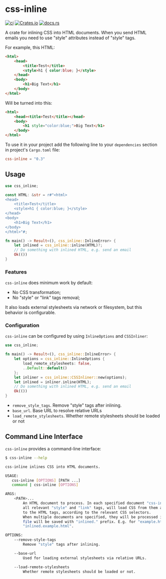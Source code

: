 # css-inline

[![ci](https://github.com/Stranger6667/css-inline/workflows/ci/badge.svg)](https://github.com/Stranger6667/css-inline/actions)
[![Crates.io](https://img.shields.io/crates/v/css-inline.svg)](https://crates.io/crates/css-inline)
[![docs.rs](https://docs.rs/css-inline/badge.svg?version=0.3.2)](https://docs.rs/css-inline/0.3.2/css_inline/)

A crate for inlining CSS into HTML documents. When you send HTML emails you need to use "style" attributes instead of "style" tags.

For example, this HTML:

```html
<html>
    <head>
        <title>Test</title>
        <style>h1 { color:blue; }</style>
    </head>
    <body>
        <h1>Big Text</h1>
    </body>
</html>
```

Will be turned into this:

```html
<html>
    <head><title>Test</title></head>
    <body>
        <h1 style="color:blue;">Big Text</h1>
    </body>
</html>
```

To use it in your project add the following line to your `dependencies` section in project's `Cargo.toml` file:

```toml
css-inline = "0.3"
```

## Usage

```rust
use css_inline;

const HTML: &str = r#"<html>
<head>
    <title>Test</title>
    <style>h1 { color:blue; }</style>
</head>
<body>
    <h1>Big Text</h1>
</body>
</html>"#;

fn main() -> Result<(), css_inline::InlineError> {
    let inlined = css_inline::inline(HTML)?;
    // Do something with inlined HTML, e.g. send an email
    Ok(())
}
```

### Features

`css-inline` does minimum work by default:

- No CSS transformation;
- No "style" or "link" tags removal;

It also loads external stylesheets via network or filesystem, but this behavior is configurable.

### Configuration

`css-inline` can be configured by using `InlineOptions` and `CSSInliner`:

```rust
use css_inline;

fn main() -> Result<(), css_inline::InlineError> {
    let options = css_inline::InlineOptions {
        load_remote_stylesheets: false,
        ..Default::default()
    };
    let inliner = css_inline::CSSInliner::new(options);
    let inlined = inliner.inline(HTML);
    // Do something with inlined HTML, e.g. send an email
    Ok(())
}
```

- `remove_style_tags`. Remove "style" tags after inlining.
- `base_url`. Base URL to resolve relative URLs
- `load_remote_stylesheets`. Whether remote stylesheets should be loaded or not

## Command Line Interface

`css-inline` provides a command-line interface:

```bash
$ css-inline --help

css-inline inlines CSS into HTML documents.

USAGE:
   css-inline [OPTIONS] [PATH ...]
   command | css-inline [OPTIONS]

ARGS:
    <PATH>...
        An HTML document to process. In each specified document "css-inline" will look for
        all relevant "style" and "link" tags, will load CSS from them and then will inline it
        to the HTML tags, according to the relevant CSS selectors.
        When multiple documents are specified, they will be processed in parallel and each inlined
        file will be saved with "inlined." prefix. E.g. for "example.html", there will be
        "inlined.example.html".

OPTIONS:
    --remove-style-tags
        Remove "style" tags after inlining.

    --base-url
        Used for loading external stylesheets via relative URLs.

    --load-remote-stylesheets
        Whether remote stylesheets should be loaded or not.
```
